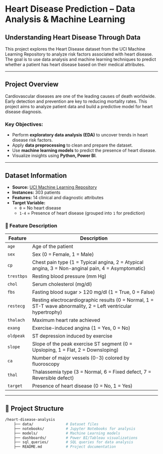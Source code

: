 # Heart Disease Prediction – Data Analysis & Machine Learning
## Understanding Heart Disease Through Data 
This project explores the Heart Disease dataset from the UCI Machine Learning Repository to analyze risk factors associated with heart disease. The goal is to use data analysis and machine learning techniques to predict whether a patient has heart disease based on their medical attributes.

---

##  Project Overview
Cardiovascular diseases are one of the leading causes of death worldwide. Early detection and prevention are key to reducing mortality rates. This project aims to analyze patient data and build a predictive model for heart disease diagnosis.

### **Key Objectives:**
- Perform **exploratory data analysis (EDA)** to uncover trends in heart disease risk factors.
- Apply **data preprocessing** to clean and prepare the dataset.
- Use **machine learning models** to predict the presence of heart disease.
- Visualize insights using **Python, Power BI**.

---

##  Dataset Information
- **Source:** [UCI Machine Learning Repository](https://archive.ics.uci.edu/dataset/45/heart+disease)  
- **Instances:** 303 patients  
- **Features:** 14 clinical and diagnostic attributes  
- **Target Variable:**  
  - `0` = No heart disease  
  - `1-4` = Presence of heart disease (grouped into `1` for prediction)

### 🏥 Feature Description
| Feature     | Description |
|------------|-------------|
| `age`      | Age of the patient |
| `sex`      | Sex (0 = Female, 1 = Male) |
| `cp`       | Chest pain type (1 = Typical angina, 2 = Atypical angina, 3 = Non-anginal pain, 4 = Asymptomatic) |
| `trestbps` | Resting blood pressure (mm Hg) |
| `chol`     | Serum cholesterol (mg/dl) |
| `fbs`      | Fasting blood sugar > 120 mg/dl (1 = True, 0 = False) |
| `restecg`  | Resting electrocardiographic results (0 = Normal, 1 = ST-T wave abnormality, 2 = Left ventricular hypertrophy) |
| `thalach`  | Maximum heart rate achieved |
| `exang`    | Exercise-induced angina (1 = Yes, 0 = No) |
| `oldpeak`  | ST depression induced by exercise |
| `slope`    | Slope of the peak exercise ST segment (0 = Upsloping, 1 = Flat, 2 = Downsloping) |
| `ca`       | Number of major vessels (0-3) colored by fluoroscopy |
| `thal`     | Thalassemia type (3 = Normal, 6 = Fixed defect, 7 = Reversible defect) |
| `target`   | Presence of heart disease (0 = No, 1 = Yes) |

---

## 📂 Project Structure
```bash
/heart-disease-analysis
    ├── data/               # Dataset files
    ├── notebooks/          # Jupyter Notebooks for analysis
    ├── models/             # Machine Learning models
    ├── dashboards/         # Power BI/Tableau visualizations
    ├── sql_queries/        # SQL queries for data analysis
    ├── README.md           # Project documentation
